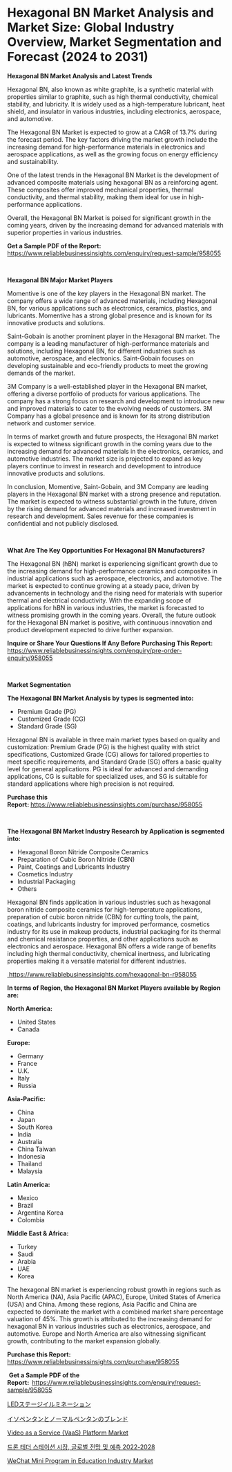 <p><h1>Hexagonal BN Market Analysis and Market Size: Global Industry Overview, Market Segmentation and Forecast (2024 to 2031)</h1></p><p><strong>Hexagonal BN Market Analysis and Latest Trends</strong></p>
<p><p>Hexagonal BN, also known as white graphite, is a synthetic material with properties similar to graphite, such as high thermal conductivity, chemical stability, and lubricity. It is widely used as a high-temperature lubricant, heat shield, and insulator in various industries, including electronics, aerospace, and automotive.</p><p>The Hexagonal BN Market is expected to grow at a CAGR of 13.7% during the forecast period. The key factors driving the market growth include the increasing demand for high-performance materials in electronics and aerospace applications, as well as the growing focus on energy efficiency and sustainability.</p><p>One of the latest trends in the Hexagonal BN Market is the development of advanced composite materials using hexagonal BN as a reinforcing agent. These composites offer improved mechanical properties, thermal conductivity, and thermal stability, making them ideal for use in high-performance applications.</p><p>Overall, the Hexagonal BN Market is poised for significant growth in the coming years, driven by the increasing demand for advanced materials with superior properties in various industries.</p></p>
<p><strong>Get a Sample PDF of the Report:&nbsp;</strong> <a href="https://www.reliablebusinessinsights.com/enquiry/request-sample/958055">https://www.reliablebusinessinsights.com/enquiry/request-sample/958055</a></p>
<p>&nbsp;</p>
<p><strong>Hexagonal BN Major Market Players</strong></p>
<p><p>Momentive is one of the key players in the Hexagonal BN market. The company offers a wide range of advanced materials, including Hexagonal BN, for various applications such as electronics, ceramics, plastics, and lubricants. Momentive has a strong global presence and is known for its innovative products and solutions.</p><p>Saint-Gobain is another prominent player in the Hexagonal BN market. The company is a leading manufacturer of high-performance materials and solutions, including Hexagonal BN, for different industries such as automotive, aerospace, and electronics. Saint-Gobain focuses on developing sustainable and eco-friendly products to meet the growing demands of the market.</p><p>3M Company is a well-established player in the Hexagonal BN market, offering a diverse portfolio of products for various applications. The company has a strong focus on research and development to introduce new and improved materials to cater to the evolving needs of customers. 3M Company has a global presence and is known for its strong distribution network and customer service.</p><p>In terms of market growth and future prospects, the Hexagonal BN market is expected to witness significant growth in the coming years due to the increasing demand for advanced materials in the electronics, ceramics, and automotive industries. The market size is projected to expand as key players continue to invest in research and development to introduce innovative products and solutions.</p><p>In conclusion, Momentive, Saint-Gobain, and 3M Company are leading players in the Hexagonal BN market with a strong presence and reputation. The market is expected to witness substantial growth in the future, driven by the rising demand for advanced materials and increased investment in research and development. Sales revenue for these companies is confidential and not publicly disclosed.</p></p>
<p>&nbsp;</p>
<p><strong>What Are The Key Opportunities For Hexagonal BN Manufacturers?</strong></p>
<p><p>The Hexagonal BN (hBN) market is experiencing significant growth due to the increasing demand for high-performance ceramics and composites in industrial applications such as aerospace, electronics, and automotive. The market is expected to continue growing at a steady pace, driven by advancements in technology and the rising need for materials with superior thermal and electrical conductivity. With the expanding scope of applications for hBN in various industries, the market is forecasted to witness promising growth in the coming years. Overall, the future outlook for the Hexagonal BN market is positive, with continuous innovation and product development expected to drive further expansion.</p></p>
<p><strong>Inquire or Share Your Questions If Any Before Purchasing This Report:</strong> <a href="https://www.reliablebusinessinsights.com/enquiry/pre-order-enquiry/958055">https://www.reliablebusinessinsights.com/enquiry/pre-order-enquiry/958055</a></p>
<p>&nbsp;</p>
<p><strong>Market Segmentation</strong></p>
<p><strong>The Hexagonal BN Market Analysis by types is segmented into:</strong></p>
<p><ul><li>Premium Grade (PG)</li><li>Customized Grade (CG)</li><li>Standard Grade (SG)</li></ul></p>
<p><p>Hexagonal BN is available in three main market types based on quality and customization: Premium Grade (PG) is the highest quality with strict specifications, Customized Grade (CG) allows for tailored properties to meet specific requirements, and Standard Grade (SG) offers a basic quality level for general applications. PG is ideal for advanced and demanding applications, CG is suitable for specialized uses, and SG is suitable for standard applications where high precision is not required.</p></p>
<p><strong>Purchase this Report:&nbsp;</strong><a href="https://www.reliablebusinessinsights.com/purchase/958055">https://www.reliablebusinessinsights.com/purchase/958055</a></p>
<p>&nbsp;</p>
<p><strong>The Hexagonal BN Market Industry Research by Application is segmented into:</strong></p>
<p><ul><li>Hexagonal Boron Nitride Composite Ceramics</li><li>Preparation of Cubic Boron Nitride (CBN)</li><li>Paint, Coatings and Lubricants Industry</li><li>Cosmetics Industry</li><li>Industrial Packaging</li><li>Others</li></ul></p>
<p><p>Hexagonal BN finds application in various industries such as hexagonal boron nitride composite ceramics for high-temperature applications, preparation of cubic boron nitride (CBN) for cutting tools, the paint, coatings, and lubricants industry for improved performance, cosmetics industry for its use in makeup products, industrial packaging for its thermal and chemical resistance properties, and other applications such as electronics and aerospace. Hexagonal BN offers a wide range of benefits including high thermal conductivity, chemical inertness, and lubricating properties making it a versatile material for different industries.</p></p>
<p><a href="https://www.reliablebusinessinsights.com/hexagonal-bn-r958055">&nbsp;https://www.reliablebusinessinsights.com/hexagonal-bn-r958055</a></p>
<p><strong>In terms of Region, the Hexagonal BN Market Players available by Region are:</strong></p>
<p>
    <p> <strong> North America: </strong>
        <ul>
            <li>United States</li>
            <li>Canada</li>
        </ul>
        </p> 
    <p> <strong> Europe: </strong>
        <ul>
            <li>Germany</li>
            <li>France</li>
            <li>U.K.</li>
            <li>Italy</li>
            <li>Russia</li>
        </ul>
        </p> 
    <p> <strong> Asia-Pacific: </strong>
        <ul>
            <li>China</li>
            <li>Japan</li>
            <li>South Korea</li>
            <li>India</li>
            <li>Australia</li>
            <li>China Taiwan</li>
            <li>Indonesia</li>
            <li>Thailand</li>
            <li>Malaysia</li>
        </ul>
        </p> 
    <p> <strong> Latin America: </strong>
        <ul>
            <li>Mexico</li>
            <li>Brazil</li>
            <li>Argentina Korea</li>
            <li>Colombia</li>
        </ul>
        </p> 
    <p> <strong> Middle East & Africa: </strong>
        <ul>
            <li>Turkey</li>
            <li>Saudi</li>
            <li>Arabia</li>
            <li>UAE</li>
            <li>Korea</li>
        </ul>
    </p>
    </p>
<p><p>The hexagonal BN market is experiencing robust growth in regions such as North America (NA), Asia Pacific (APAC), Europe, United States of America (USA) and China. Among these regions, Asia Pacific and China are expected to dominate the market with a combined market share percentage valuation of 45%. This growth is attributed to the increasing demand for hexagonal BN in various industries such as electronics, aerospace, and automotive. Europe and North America are also witnessing significant growth, contributing to the market expansion globally.</p></p>
<p><strong>Purchase this Report: </strong><a href="https://www.reliablebusinessinsights.com/purchase/958055">https://www.reliablebusinessinsights.com/purchase/958055</a></p>
<p>&nbsp;<strong>Get a Sample PDF of the Report:&nbsp;&nbsp;</strong><a href="https://www.reliablebusinessinsights.com/enquiry/request-sample/958055">https://www.reliablebusinessinsights.com/enquiry/request-sample/958055</a></p>
<p><strong></strong></p>
<p><p><a href="https://medium.com/@mad.jake/led%E3%82%B9%E3%83%86%E3%83%BC%E3%82%B8%E7%85%A7%E6%98%8E%E7%94%A3%E6%A5%AD%E3%81%AE%E5%88%86%E6%9E%90%E3%83%AC%E3%83%9D%E3%83%BC%E3%83%88-%E5%B8%82%E5%A0%B4%E8%A6%8F%E6%A8%A1-%E3%82%B7%E3%82%A7%E3%82%A2-%E5%BF%9C%E7%94%A8-%E5%9C%B0%E5%9F%9F-%E7%AB%B6%E4%BA%89%E6%88%A6%E7%95%A5%E3%81%AB%E3%82%88%E3%82%8B%E3%83%88%E3%83%AC%E3%83%B3%E3%83%89-2024%E5%B9%B4-2031%E5%B9%B4-9c148df066c9">LEDステージイルミネーション</a></p><p><a href="https://medium.com/@mad.jake/%E6%AC%A1%E3%81%AE%E6%96%87%E3%82%92%E6%97%A5%E6%9C%AC%E8%AA%9E%E3%81%AB%E7%BF%BB%E8%A8%B3%E3%81%97%E3%81%A6%E3%81%8F%E3%81%A0%E3%81%95%E3%81%84-%E8%A3%BD%E5%93%81%E3%82%BF%E3%82%A4%E3%83%97-%E7%94%A8%E9%80%94-%E5%9C%B0%E5%9F%9F%E5%88%A5%E3%81%AE%E3%82%B0%E3%83%AD%E3%83%BC%E3%83%90%E3%83%AB%E3%82%A4%E3%82%BD%E3%83%9A%E3%83%B3%E3%83%86%E3%83%B3%E3%81%8A%E3%82%88%E3%81%B3%E3%83%8E%E3%83%AB%E3%83%9E%E3%83%AB%E3%83%9A%E3%83%B3%E3%83%86%E3%83%B3%E3%83%96%E3%83%AC%E3%83%B3%E3%83%89%E5%B8%82%E5%A0%B4%E3%81%AE%E8%A6%8F%E6%A8%A1%E3%81%A8%E3%82%B7%E3%82%A7%E3%82%A2%E5%88%86%E6%9E%90-%E4%BA%88%E6%B8%AC-2024%E5%B9%B4-2031%E5%B9%B4-aa9db963c25b">イソペンタンとノーマルペンタンのブレンド</a></p><p><a href="https://www.linkedin.com/pulse/video-service-vaas-platform-market-size-trends-complete-industry-4uiqc">Video as a Service (VaaS) Platform Market</a></p><p><a href="https://medium.com/@jackiefauhey9089475/%EB%93%9C%EB%A1%A0-%ED%85%8C%EB%8D%94-%EC%8A%A4%ED%85%8C%EC%9D%B4%EC%85%98-%EC%8B%9C%EC%9E%A5%EC%97%90-%EB%8C%80%ED%95%9C-%ED%86%B5%EC%B0%B0-%EA%B8%80%EB%A1%9C%EB%B2%8C-%EC%A0%84%EB%A7%9D-%EB%B0%8F-2022-2028%EB%85%84%EA%B9%8C%EC%A7%80%EC%9D%98-%EC%98%88%EC%B8%A1-2024%EB%85%84%EB%B6%80%ED%84%B0-2031%EB%85%84%EA%B9%8C%EC%A7%80-%EC%9D%98-%EC%97%B0%ED%8F%89%EA%B7%A0-%EC%84%B1%EC%9E%A5%EB%A5%A0%EB%A1%9C-%ED%99%95%EC%9E%A5%EB%90%98%EB%8A%94-%EC%8B%9C%EC%9E%A5-%EA%B7%9C%EB%AA%A8-d4ed966c24d1">드론 테더 스테이션 시장, 글로벌 전망 및 예측 2022-2028</a></p><p><a href="https://www.linkedin.com/pulse/wechat-mini-program-education-industry-market-trends-forecast-cpoic">WeChat Mini Program in Education Industry Market</a></p></p>